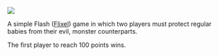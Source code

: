 ![](https://dl.dropboxusercontent.com/u/11066635/Hosting/monster-babies-cover.png)

A simple Flash ([Flixel](https://github.com/AdamAtomic/flixel)) game in which two players must protect regular babies from their evil, monster counterparts.

The first player to reach 100 points wins.
